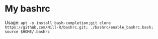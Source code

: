 # My bashrc
Usage: ```apt -y install bash-completion;git clone https://github.com/Nill-R/bashrc.git; ./bashrc/enable_bashrc.bash; source $HOME/.bashrc```
